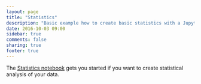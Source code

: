 ```yaml
---
layout: page
title: "Statistics"
description: "Basic example how to create basic statistics with a Jupyter notebook."
date: 2016-10-03 09:00
sidebar: true
comments: false
sharing: true
footer: true
---
```


The [Statistics notebook](http://nbviewer.jupyter.org/github/home-assistant/home-assistant-notebooks/blob/master/database-statistics.ipynb) gets you started if you want to create statistical analysis of your data.
